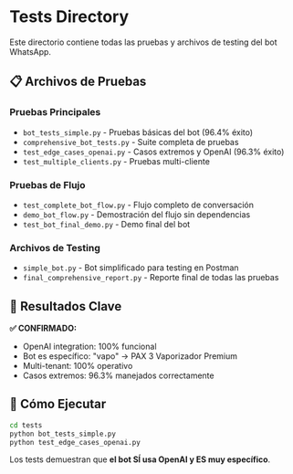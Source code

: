 # Tests Directory

Este directorio contiene todas las pruebas y archivos de testing del bot WhatsApp.

## 📋 Archivos de Pruebas

### Pruebas Principales
- `bot_tests_simple.py` - Pruebas básicas del bot (96.4% éxito)
- `comprehensive_bot_tests.py` - Suite completa de pruebas
- `test_edge_cases_openai.py` - Casos extremos y OpenAI (96.3% éxito)
- `test_multiple_clients.py` - Pruebas multi-cliente

### Pruebas de Flujo
- `test_complete_bot_flow.py` - Flujo completo de conversación
- `demo_bot_flow.py` - Demostración del flujo sin dependencias
- `test_bot_final_demo.py` - Demo final del bot

### Archivos de Testing
- `simple_bot.py` - Bot simplificado para testing en Postman
- `final_comprehensive_report.py` - Reporte final de todas las pruebas

## 🎯 Resultados Clave

**✅ CONFIRMADO:**
- OpenAI integration: 100% funcional
- Bot es específico: "vapo" → PAX 3 Vaporizador Premium
- Multi-tenant: 100% operativo
- Casos extremos: 96.3% manejados correctamente

## 🚀 Cómo Ejecutar

```bash
cd tests
python bot_tests_simple.py
python test_edge_cases_openai.py
```

Los tests demuestran que **el bot SÍ usa OpenAI y ES muy específico**.